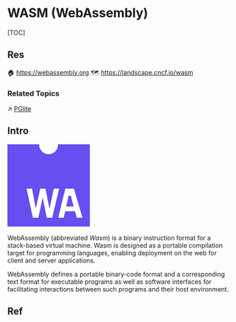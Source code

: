 # WASM (WebAssembly)

[TOC]



## Res
🏠 https://webassembly.org
🗺️ https://landscape.cncf.io/wasm


### Related Topics
↗ [PGlite](../../../../🔑%20CS%20Core/🍕%20Database%20System/DBMS%20(DataBase%20Management%20System)%20Implementations/Object-Relational%20Database/PostgreSQL/PGlite.md)



## Intro
![Image result for wasm](../../../../../Assets/Pics/5AEE46AE-099B-4415-A4B7-EAA5860C6C22.png)

WebAssembly (abbreviated *Wasm*) is a binary instruction format for a stack-based virtual machine. Wasm is designed as a portable compilation target for programming languages, enabling deployment on the web for client and server applications.

WebAssembly defines a portable binary-code format and a corresponding text format for executable programs as well as software interfaces for facilitating interactions between such programs and their host environment.



## Ref
